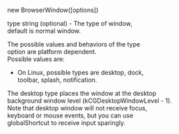new BrowserWindow([options])  

type string (optional) - The type of window,  
default is normal window.  

The possible values and behaviors of the type  
option are platform dependent.  
Possible values are:
- On Linux, possible types are desktop, dock,  
  toolbar, splash, notification.  

The desktop type places the window at the desktop  
background window level (kCGDesktopWindowLevel - 1).  
Note that desktop window will not receive focus,  
keyboard or mouse events, but you can use  
globalShortcut to receive input sparingly.  
